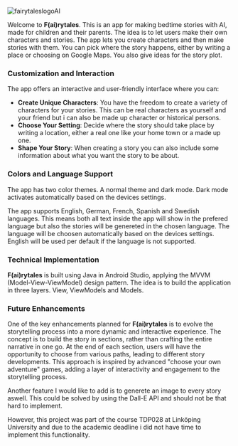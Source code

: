 ![fairytaleslogoAI](https://github.com/alexandengstrom/fairytales/assets/123507241/c6065965-bf4d-4d90-8874-2cb1a623724b)


Welcome to **F(ai)rytales**. This is an app for making bedtime stories with AI, made for children and their parents. The idea is to let users make their own characters and stories. The app lets you create characters and then make stories with them. You can pick where the story happens, either by writing a place or choosing on Google Maps. You also give ideas for the story plot.

### Customization and Interaction
The app offers an interactive and user-friendly interface where you can:

* **Create Unique Characters**: You have the freedom to create a variety of characters for your stories. This can be real characters as yourself and your friend but i can also be made up character or historical persons.
* **Choose Your Setting**: Decide where the story should take place by writing a location, either a real one like your home town or a made up one.
* **Shape Your Story**: When creating a story you can also include some information about what you want the story to be about.

### Colors and Language Support
The app has two color themes. A normal theme and dark mode. Dark mode activates automatically based on the devices settings.

The app supports English, German, French, Spanish and Swedish languages. This means both all text inside the app will show in the prefered language but also the stories will be genereted in the chosen language. The language will be choosen automatically based on the devices settings. English will be used per default if the language is not supported.

### Technical Implementation
**F(ai)rytales** is built using Java in Android Studio, applying the MVVM (Model-View-ViewModel) design pattern. The idea is to build the application in three layers. View, ViewModels and Models.

### Future Enhancements
One of the key enhancements planned for **F(ai)rytales** is to evolve the storytelling process into a more dynamic and interactive experience. The concept is to build the story in sections, rather than crafting the entire narrative in one go. At the end of each section, users will have the opportunity to choose from various paths, leading to different story developments. This approach is inspired by advanced "choose your own adventure" games, adding a layer of interactivity and engagement to the storytelling process.

Another feature I would like to add is to generete an image to every story aswell. This could be solved by using the Dall-E API and should not be that hard to implement.

However, this project was part of the course TDP028 at Linköping University and due to the academic deadline i did not have time to implement this functionality.
